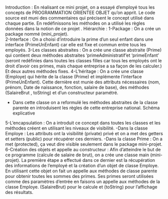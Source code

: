 Introduction :
En réalisant ce mini projet, on a essayé d’employé tous les concepts de PROGRAMMATION ORIENTEE OBJET  qu’on apprit. Le code source est muni des commentaires qui précisent le concept utilisé dans chaque partie.
En redéfinissons les méthodes on a utilisé les règles données dans la notion de ce projet .
Hiérarchie :
1-Package :
On a crée un package nommé (mini_projet).  
2-Interface :
On a choisi d’introduire la prime d’un seul enfant dans une interface (PrimeUnEnfant) car elle est fixe et commun entre tous les employés.
3-Les classes abstraites :
On a crée une classe abstraite (Prime) qui contient deux méthodes abstraites ‘primeAdministratif’et ‘primeEnfant’ (seront redéfinies dans toutes les classes filles car tous les employés ont le droit d’avoir ces primes, mais chaque entreprise a sa façon de les calculer.)  Et deux autres méthodes fixes.
4-L’héritage : 
On a crée une classe (Employe) qui hérite de la classe (Prime) et implémente l’interface (PrimeUnEnfant). Cette dernière est munie des attributs nécessaires (nom, prénom, Date de naissance, fonction, salaire de base), des méthodes (SalaireBrut , toString) et d’un constructeur paramétré. 
- Dans cette classe on a reformulé les méthodes abstraites de la classe parente en introduisent les règles de cette entreprise national. 
Schéma explicative

5-L’encapsulation :
On a introduit ce concept dans toutes les classes et les méthodes créent en utilisant les niveaux de visibilité.
-Dans la classe Employe :
Les attributs ont la visibilité (private) privé et on a met des getters et setters (public) pour récupérer ces derniers.
-Dans la classe Prime :
On a met (protected), ça veut dire visible seulement dans le package mini-projet.
6-Création des objets et appelle au constructeur :
Afin d’atteindre  le but de ce programme (calcule de salaire de brut), on a crée une classe main (mini-projet).
La première étape a effectué dans ce dernier est la récupération des informations de l’employé et la création d’un objet de classe Employe. 
En utilisant cette objet on fait un appelle aux méthodes de classe parente pour obtenir toutes les sommes des primes.
Ses primes seront utilisées comme des paramètres d’entrée en faisons un appelle aux méthodes de la classe Employe.
(SalaireBrut) pour le calcule et (toString) pour l’affichage des résultats.





